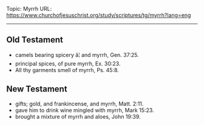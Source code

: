 Topic: Myrrh
URL: https://www.churchofjesuschrist.org/study/scriptures/tg/myrrh?lang=eng

---

## Old Testament

- camels bearing spicery â¦ and myrrh, Gen. 37:25.
- principal spices, of pure myrrh, Ex. 30:23.
- All thy garments smell of myrrh, Ps. 45:8.

## New Testament

- gifts; gold, and frankincense, and myrrh, Matt. 2:11.
- gave him to drink wine mingled with myrrh, Mark 15:23.
- brought a mixture of myrrh and aloes, John 19:39.

